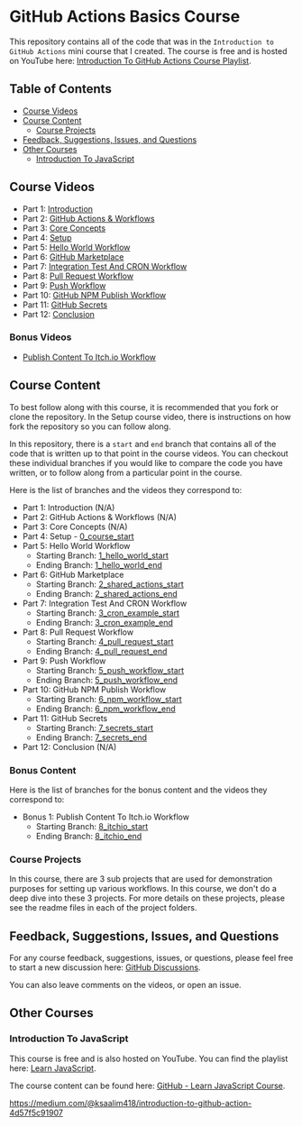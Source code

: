 # GitHub Actions Basics Course

This repository contains all of the code that was in the `Introduction to GitHub Actions` mini course that I created. The course is free and is hosted on YouTube here: [Introduction To GitHub Actions Course Playlist](https://www.youtube.com/watch?v=6FZEfoRlSXc&list=PLmcXe0-sfoSig2tvPV6FOLFb9O5ruP_mG).

## Table of Contents

* [Course Videos](#course-videos)
* [Course Content](#course-content)
  * [Course Projects](#course-projects)
* [Feedback, Suggestions, Issues, and Questions](#feedback-suggestions-issues-and-questions)
* [Other Courses](#other-courses)
  * [Introduction To JavaScript](#introduction-to-javascript)

## Course Videos

* Part 1: [Introduction](https://youtu.be/6FZEfoRlSXc)
* Part 2: [GitHub Actions & Workflows](https://youtu.be/Bmp6oWgwS1c)
* Part 3: [Core Concepts](https://youtu.be/LsvCD3jhyH0)
* Part 4: [Setup](https://youtu.be/IceH_0_9c5o)
* Part 5: [Hello World Workflow](https://youtu.be/eCOv4AeC6Ic)
* Part 6: [GitHub Marketplace](https://youtu.be/_Jenrwr86kI)
* Part 7: [Integration Test And CRON Workflow](https://youtu.be/qXirDGGrG34)
* Part 8: [Pull Request Workflow](https://youtu.be/0U5QNUoF36I)
* Part 9: [Push Workflow](https://youtu.be/FanJf-RFPAQ)
* Part 10: [GitHub NPM Publish Workflow](https://youtu.be/9pEBe7yArV8)
* Part 11: [GitHub Secrets](https://youtu.be/nmWLoSBOlJM)
* Part 12: [Conclusion](https://youtu.be/5-EFvnLC0FQ)

### Bonus Videos

* [Publish Content To Itch.io Workflow](#TODO)

## Course Content

To best follow along with this course, it is recommended that you fork or clone the repository. In the Setup course video, there is instructions on how fork the repository so you can follow along.

In this repository, there is a `start` and `end` branch that contains all of the code that is written up to that point in the course videos. You can checkout these individual branches if you would like to compare the code you have written, or to follow along from a particular point in the course.

Here is the list of branches and the videos they correspond to:

* Part 1: Introduction (N/A)
* Part 2: GitHub Actions & Workflows (N/A)
* Part 3: Core Concepts (N/A)
* Part 4: Setup - [0_course_start](https://github.com/devshareacademy/github-actions-basics-course/tree/0_course_start)
* Part 5: Hello World Workflow
  * Starting Branch: [1_hello_world_start](https://github.com/devshareacademy/github-actions-basics-course/tree/1_hello_world_start)
  * Ending Branch: [1_hello_world_end](https://github.com/devshareacademy/github-actions-basics-course/tree/1_hello_world_end)
* Part 6: GitHub Marketplace
  * Starting Branch: [2_shared_actions_start](https://github.com/devshareacademy/github-actions-basics-course/tree/2_shared_actions_start)
  * Ending Branch: [2_shared_actions_end](https://github.com/devshareacademy/github-actions-basics-course/tree/2_shared_actions_end)
* Part 7: Integration Test And CRON Workflow
  * Starting Branch: [3_cron_example_start](https://github.com/devshareacademy/github-actions-basics-course/tree/3_cron_example_start)
  * Ending Branch: [3_cron_example_end](https://github.com/devshareacademy/github-actions-basics-course/tree/3_cron_example_end)
* Part 8: Pull Request Workflow
  * Starting Branch: [4_pull_request_start](https://github.com/devshareacademy/github-actions-basics-course/tree/4_pull_request_start)
  * Ending Branch: [4_pull_request_end](https://github.com/devshareacademy/github-actions-basics-course/tree/4_pull_request_end)
* Part 9: Push Workflow
  * Starting Branch: [5_push_workflow_start](https://github.com/devshareacademy/github-actions-basics-course/tree/5_push_workflow_start)
  * Ending Branch: [5_push_workflow_end](https://github.com/devshareacademy/github-actions-basics-course/tree/5_push_workflow_end)
* Part 10: GitHub NPM Publish Workflow
  * Starting Branch: [6_npm_workflow_start](https://github.com/devshareacademy/github-actions-basics-course/tree/6_npm_workflow_start)
  * Ending Branch: [6_npm_workflow_end](https://github.com/devshareacademy/github-actions-basics-course/tree/6_npm_workflow_end)
* Part 11: GitHub Secrets
  * Starting Branch: [7_secrets_start](https://github.com/devshareacademy/github-actions-basics-course/tree/7_secrets_start)
  * Ending Branch: [7_secrets_end](https://github.com/devshareacademy/github-actions-basics-course/tree/7_secrets_end)
* Part 12: Conclusion (N/A)

### Bonus Content

Here is the list of branches for the bonus content and the videos they correspond to:

* Bonus 1: Publish Content To Itch.io Workflow
  * Starting Branch: [8_itchio_start](https://github.com/devshareacademy/github-actions-basics-course/tree/8_itchio_start)
  * Ending Branch: [8_itchio_end](https://github.com/devshareacademy/github-actions-basics-course/tree/8_itchio_end)

### Course Projects

In this course, there are 3 sub projects that are used for demonstration purposes for setting up various workflows. In this course, we don't do a deep dive into these 3 projects. For more details on these projects, please see the readme files in each of the project folders.

## Feedback, Suggestions, Issues, and Questions

For any course feedback, suggestions, issues, or questions, please feel free to start a new discussion here: [GitHub Discussions](https://github.com/devshareacademy/github-actions-basics-course/discussions).

You can also leave comments on the videos, or open an issue.

## Other Courses

### Introduction To JavaScript

This course is free and is also hosted on YouTube. You can find the playlist here: [Learn JavaScript](https://www.youtube.com/playlist?list=PLmcXe0-sfoSgHQRKVWeJuIldauc9dL4rR).

The course content can be found here: [GitHub - Learn JavaScript Course](https://github.com/scottwestover/learn-javascript-course).


https://medium.com/@ksaalim418/introduction-to-github-action-4d57f5c91907
